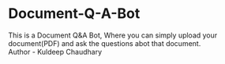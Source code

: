 # Document-Q-A-Bot
This is a Document Q&amp;A Bot, Where you can simply upload your document(PDF) and ask the questions abot that document.
<br>
Author - Kuldeep Chaudhary
